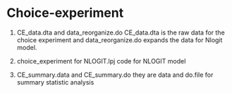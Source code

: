 # Choice-experiment

1. CE_data.dta and data_reorganize.do
CE_data.dta is the raw data for the choice experiment and data_reorganize.do expands the data for Nlogit model.

2. choice_experiment for NLOGIT.lpj
code for NLOGIT model

3. CE_summary.data and CE_summary.do
they are data and do.file for summary statistic analysis 
